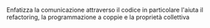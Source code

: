 Enfatizza la comunicazione attraverso il codice in particolare l'aiuta il refactoring, la programmazione a coppie e la proprietà collettiva 